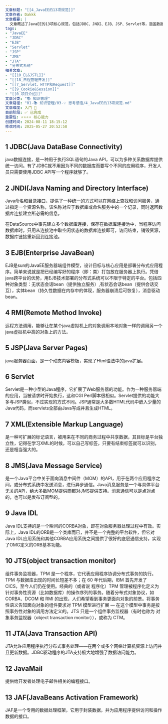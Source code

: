 ```yaml
---
文章标题: "[[4_JavaEE的13项规范]]" 
文章作者: Dakkk
文章概要: |
  文章概述了JavaEE的13项核心规范，包括JDBC、JNDI、EJB、JSP、Servlet等，涵盖数据访问、分布式、Web开发、消息服务和事务管理等关键领域。它简洁介绍了各规范的功能和作用，为理解JavaEE技术栈提供了基础概览。
tags:
- "JavaEE"
- "JDBC"
- "EJB"
- "Servlet"
- "JSP"
- "JMS"
- "JTA"
- "分布式系统"
相关文章:
- "[[10_EL&JSTL]]"
- "[[18_日程管理开发]]"
- "[[7_Servlet、HTTP和Request]]"
- "[[9_Cookie&Session]]"
- "[[0_项目介绍]]"
文章分类: "📚 知识管理"
文章路径: "01-📚 知识管理/03-💡 思考感悟/4_JavaEE的13项规范.md"
文章难度: 入门 🌱
目前阶段: ✅ 已完成
重要性: ⭐⭐⭐⭐ 核心能力
创建时间: 2024-08-11 18:15:12
修改时间: 2025-05-27 20:52:58
---
```


## 1 JDBC(Java DataBase Connectivity)

java数据连接，是一种用于执行SQL语句的Java API，可以为多种关系数据库提供统一访问。有了JDBC就不用因为不同的数据库而要写个不同的应用程序，开发人员只需要使用JDBC API写一个程序就够了。

## 2 JNDI(Java Naming and Directory Interface)

Java命名和目录接口，提供了一种统一的方式可以在网络上查找和访问服务，通过指定一个资源名称，该名称对应于数据库或命名服务中的一个记录，同时返回数据库连接建立所必需的信息。

在DataSource中事先建立多个数据库连接，保存在数据库连接池中，当程序访问数据库时，只用从连接池中取空闲状态的数据库连接即可，访问结束，销毁资源，数据库链接重新回到连接池。



## 3 EJB(Enterprise JavaBean)

EJB是sun的JavaEE服务器端组件模型，设计目标与核心应用是部署分布式应用程序。简单来说就是把已经编写好的程序（即：类）打包放在服务器上执行。凭借java跨平台的优势，用EJB技术部署的分布式系统可以不限于特定的平台。包括四种对象类型：无状态会话bean（提供独立服务）,有状态会话bean（提供会话交互），实体bean（持久性数据在内存中的体现，服务器崩溃后可恢复），消息驱动bean。

## 4 RMI(Remote Method Invoke)

远程方法调用，能够让在某个java虚拟机上的对象调用本地对象一样的调用另一个java虚拟机中高的对象上的方法。

## 5 JSP(Java Server Pages)

java服务器页面，是一个动态内容模板，实现了Html语法中的java扩展。

## 6 Servlet

Servlet是一种小型的Java程序，它扩展了Web服务器的功能。作为一种服务器端的应用，当被请求时开始执行，这和CGI Perl脚本很相似。Servlet提供的功能大多与JSP类似，不过实现的方式不同。JSP通常是大多数HTML代码中嵌入少量的Java代码，而servlets全部由Java写成并且生成HTML。

## 7 XML(Extensible Markup Language)

是一种可扩展的标记语言，被用来在不同的商务过程中共享数据，其目标是平台独立性，记得在学习XML的时候，可以自己写标签，只要有结束标签就可以识别，还是相当强大的。

## 8 JMS(Java Message Service)

是一个Java平台中关于面向消息中间件（MOM）的API，用于在两个应用程序之间，或分布式系统中发送消息，进行异步通信。Java消息服务是一个与具体平台无关的API，绝大多数MOM提供商都对JMS提供支持。消息通信可以是点对点的，也可以是发布订阅型的。

## 9 Java IDL

Java IDL支持的是一个瞬间的CORBA对象，即在对象服务器处理过程中有效。实际上，Java IDL的ORB是一个类库而已，并不是一个完整的平台软件，但它对Java IDL应用系统和其他CORBA应用系统之间提供了很好的底层通信支持，实现了OMG定义的ORB基本功能。

## 10 JTS(object transaction monitor)

组件事务监视器，TPM 是一个程序，它代表应用程序协调分布式事务的执行。TPM 与数据库出现的时间长短差不多；在 60 年代后期，IBM 首先开发了 CICS，至今人们仍在使用。经典的（或者说 程序化）TPM 管理被程序化定义为针对事务性资源（比如数据库）的操作序列的事务。随着分布式对象协议，如 CORBA、DCOM 和 RMI 的出现，人们希望看到事务更面向对象的前景。将事务性语义告知面向对象的组件要求对 TPM 模型进行扩展 ― 在这个模型中事务是按照事务性对象的调用方法定义的。JTS 只是一个组件事务监视器（有时也称为 对象事务监视器（object transaction monitor）），或称为 CTM。

## 11 JTA(Java Transaction API)

JTA允许应用程序执行分布式事务处理——在两个或多个网络计算机资源上访问并且更新数据。JDBC驱动程序的JTA支持极大地增强了数据访问能力。

## 12 JavaMail

提供给开发者处理电子邮件相关的编程接口。

## 13 JAF(JavaBeans Activation Framework)

JAF是一个专用的数据处理框架，它用于封装数据，并为应用程序提供访问和操作数据的接口。
